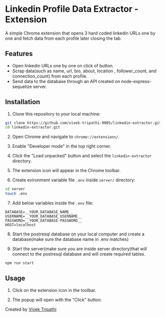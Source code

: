# Linkedin Profile Data Extractor -  Extension

A simple Chrome extension that opens 3 hard coded linkedin URLs one by one and fetch data from each profile later closing the tab.

## Features

- Open linkedin URLs one by one on click of button.
- Scrap data(such as name, url, bio, about, location , follower_count, and connection_count) from each profile.
- Send data to the database through an API created on node-express-sequelize server.

## Installation

1. Clone this repository to your local machine:
```bash
git clone https://github.com/vivek-tripathi-9005/linkedin-extractor.git
cd linkedin-extractor.git
```

2. Open Chrome and navigate to `chrome://extensions/`.

3. Enable "Developer mode" in the top right corner.

4. Click the "Load unpacked" button and select the `linkedin-extractor` directory.

5. The extension icon will appear in the Chrome toolbar.

6. Create evironment variable file `.env` inside `server/` directory:
```bash
cd server
touch .env
```

7. Add below variables inside the `.env` file: 
```env
DATABASE=__YOUR_DATABASE_NAME__
USERNAME=__YOUR_DATABASE_USERNAME__
PASSWORD=__YOUR_DATABASE-PASSWORD__
HOST=localhost
```

8. Start the postresql database on your local computer and create a database(make sure the database name in .env matches)

9. Start the server(make sure you are inside server directory)that will connect to the postresql database and will create required tables.
```bash
npm run start
```

## Usage
1. Click on the extension icon in the toolbar.

2. The popup will open with the "Click" button.



Created by [Vivek Tripathi](https://github.com/vivek-tripathi-9005)
